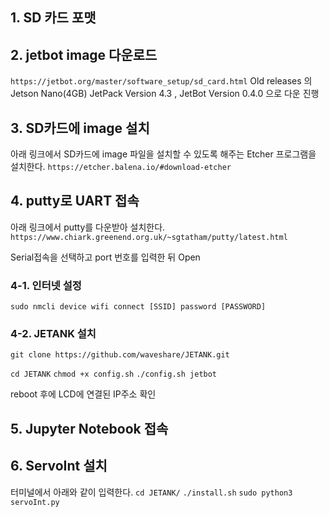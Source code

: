 ## 1. SD 카드 포맷

## 2. jetbot image 다운로드

`https://jetbot.org/master/software_setup/sd_card.html`
Old releases 의 Jetson Nano(4GB) JetPack Version 4.3 , JetBot Version 0.4.0 으로 다운 진행

## 3. SD카드에 image 설치

아래 링크에서 SD카드에 image 파일을 설치할 수 있도록 해주는 Etcher 프로그램을 설치한다.
`https://etcher.balena.io/#download-etcher`

## 4. putty로 UART 접속

아래 링크에서 putty를 다운받아 설치한다.
`https://www.chiark.greenend.org.uk/~sgtatham/putty/latest.html`

Serial접속을 선택하고 port 번호를 입력한 뒤 Open

### 4-1. 인터넷 설정
`sudo nmcli device wifi connect [SSID] password [PASSWORD]`

### 4-2. JETANK 설치
`git clone https://github.com/waveshare/JETANK.git`

`cd JETANK`
`chmod +x config.sh`
`./config.sh jetbot`

reboot 후에 LCD에 연결된 IP주소 확인

## 5. Jupyter Notebook 접속

## 6. ServoInt 설치

터미널에서 아래와 같이 입력한다.
`cd JETANK/`
`./install.sh`
`sudo python3 servoInt.py`
